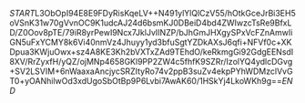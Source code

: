 $START$L3ObOpI94E8E9FDyRisKqeLV++N491ylYlQlCzV55/hOtkGceJrBi3EH5oVSnK31w70gVvnOC9K1udcAJ24d6bsmKJ0DBeiD4bd4ZWIwzcTsRe9BfxLD/Z0Oov8pTE/79iR8yrPewI9Ncx7JklJvIINZP/bJhGmJHXgySPxVcFZnAmwIiGN5uFxYCMY8k6Vi40nmVz4Jhuyy1yd3bfuSgtYZDkAXsJ6qfi+NFVf0c+XKDpua3KWjuOwx+sz4A8KE3Kh2bVXTxZAd9TEhdO/keRkmgGi92GdgEENsdI8XV/RrZyxfH/yQZ/ojMNp4658GKl9PP2ZW4c5fhfK9SZRr/IzolYQ4ydlcDGvg+SV2LSVIM+6nWaaxaAncjycSRZItyRo74v2ppB3suZv4ekpPYhWDMzclVvGT0+yOANhilwOd3xdUgoSbOtBp9P6Lvbi7AwAK60/1HSkYj4LkoWKh9g==$END$